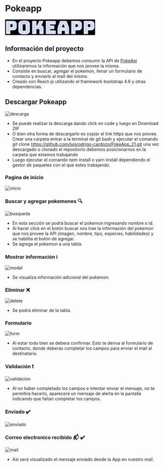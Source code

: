 # Pokeapp
![logo](/src/images/logopoke2.jpg)

## Información del proyecto 

- En el proyecto Pokeapp debemos consumir la API de [PokeApi](https://pokeapi.co) utilizaremos la información que nos provee la misma.
- Consiste en buscar, agregar el pokemon, llenar un formulario de contacto y enviarlo al mail del mismo.
- Creado con React-js utilizando el framework bootstrap 4.6 y otras dependencias.

## Descargar Pokeapp

![descarga](https://i.ibb.co/ZHtR49P/descarga.png)

- Se puede realizar la descarga dando click en code y luego en Download ZIP 
- O bien otra forma de descargarlo es copiar el link https que nos provee. Crear una carpeta entrar a la 
terminal de git bash y ejecutar el comando git clone https://github.com/luisrodrigo-cardozo/PokeApp_21.git
una vez descargado o clonado el repositorio debemos posicionarnos en la carpeta que estamos trabajando
- Luego ejecutar el comando npm install o yarn install dependiendo el gestor de paquetes con el que estes trabajando.

### Pagina de inicio 

![inicio](https://i.ibb.co/nBKvYG9/inicio.png)

### Buscar y agregar pokemones :mag:

![busqueda](https://i.ibb.co/Nj9XCTy/busqueda.png)  

- En esta sección se podrá buscar el pokemon ingresando nombre o id.
- Al hacer click en el botón buscar nos trae la información del pokemon que nos provee la API (imagen, nombre, tipo, especies, habilidades) y se habilita el botón de agregar.
- Se agrega el pokemon a una tabla.

### Mostrar información :information_source:

![modal](https://i.ibb.co/Yygbw6Q/modal.png)

- Se visualiza información adicional del pokemon.

### Eliminar :x:

![delete](https://i.ibb.co/swn48jH/delete.png)

- Se podrá eliminar de la tabla.

### Formulario

![form](https://i.ibb.co/h7Ly7X4/form.png)

- Al estar todo bien se debera confirmar. Esto te deriva al formulario de contacto,
donde deberas completar los campos para enviar el mail al destinatario.

### Validación :heavy_exclamation_mark:

![validacion](https://i.ibb.co/7KX5Ctv/validacion.png)

- Al no haber completado los campos e intentar enviar el mensaje, no te permitira hacerlo,
aparecerá un mensaje de alerta en la pantalla indicando que faltan completar los campos.

### Enviado :heavy_check_mark:

![enviado](https://i.ibb.co/t2t9zLG/enviado.png)

### Correo electronico recibido    :mailbox_with_mail: :heavy_check_mark:

![mail](https://i.ibb.co/b12NJp1/mail.png)

- Asi será visualizado el mensaje enviado desde la App en nuestro mail.
